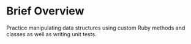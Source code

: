 # Brief Overview
Practice manipulating data structures using custom Ruby methods and classes as well as writing unit tests.
